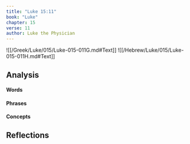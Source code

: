 ```yaml
---
title: "Luke 15:11"
book: "Luke"
chapter: 15
verse: 11
author: Luke the Physician
---
```

![[/Greek/Luke/015/Luke-015-011G.md#Text]]
![[/Hebrew/Luke/015/Luke-015-011H.md#Text]]

## Analysis

#### Words

#### Phrases

#### Concepts

## Reflections
